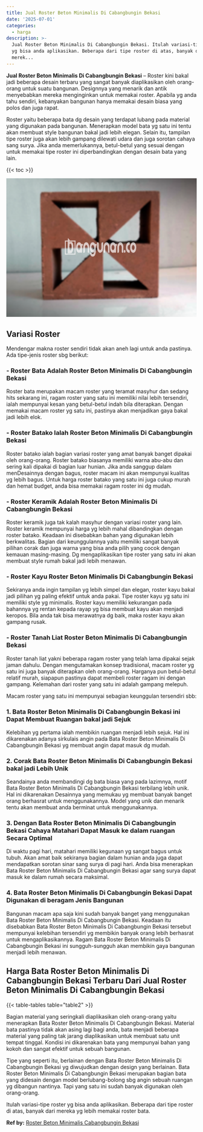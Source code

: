 ```yaml
---
title: Jual Roster Beton Minimalis Di Cabangbungin Bekasi
date: '2025-07-01'
categories:
  - harga
description: >-
  Jual Roster Beton Minimalis Di Cabangbungin Bekasi. Itulah variasi-tipe roster
  yg bisa anda aplikasikan. Beberapa dari tipe roster di atas, banyak dari
  merek...
---
```


**Jual Roster Beton Minimalis Di Cabangbungin Bekasi** – Roster kini bakal jadi beberapa desain terbaru yang sangat banyak diaplikasikan oleh orang-orang untuk suatu bangunan. Designnya yang menarik dan antik menyebabkan mereka menginginkan untuk memakai roster. Apabila yg anda tahu sendiri, kebanyakan bangunan hanya memakai desain biasa yang polos dan juga rapat.

Roster yaitu beberapa bata dg desain yang terdapat lubang pada material yang digunakan pada bangunan. Menerapkan model bata yg satu ini tentu akan membuat style bangunan bakal jadi lebih elegan. Selain itu, tampilan tipe roster juga akan lebih gampang dilewati udara dan juga sorotan cahaya sang surya. Jika anda memerlukannya, betul-betul yang sesuai dengan untuk memakai tipe roster ini diperbandingkan dengan desain bata yang lain.

{{< toc >}}

![Jual Roster Beton Minimalis Di Cabangbungin Bekasi](/images/bata-roster-minimalis-28.png)

## Variasi Roster

Mendengar makna roster sendiri tidak akan aneh lagi untuk anda pastinya. Ada tipe-jenis roster sbg berikut:

### \- Roster Bata Adalah Roster Beton Minimalis Di Cabangbungin Bekasi

Roster bata merupakan macam roster yang teramat masyhur dan sedang hits sekarang ini, ragam roster yang satu ini memiliki nilai lebih tersendiri, ialah mempunyai kesan yang betul-betul indah bila diterapkan. Dengan memakai macam roster yg satu ini, pastinya akan menjadikan gaya bakal jadi lebih elok.

### \- Roster Batako Ialah Roster Beton Minimalis Di Cabangbungin Bekasi

Roster batako ialah bagian variasi roster yang amat banyak banget dipakai oleh orang-orang. Roster batako biasanya memiliki warna abu-abu dan sering kali dipakai di bagian luar hunian. Jika anda sanggup dalam menDesainnya dengan bagus, roster macam ini akan mempunyai kualitas yg lebih bagus. Untuk harga roster batako yang satu ini juga cukup murah dan hemat budget, anda bisa memakai ragam roster ini dg mudah.

### \- Roster Keramik Adalah Roster Beton Minimalis Di Cabangbungin Bekasi

Roster keramik juga tak kalah masyhur dengan variasi roster yang lain. Roster keramik mempunyai harga yg lebih mahal dibandingkan dengan roster batako. Keadaan ini disebabkan bahan yang digunakan lebih berkwalitas. Bagian dari keunggulannya yaitu memiliki sangat banyak pilihan corak dan juga warna yang bisa anda pilih yang cocok dengan kemauan masing-masing. Dg mengaplikasikan tipe roster yang satu ini akan membuat style rumah bakal jadi lebih menawan.

### \- Roster Kayu Roster Beton Minimalis Di Cabangbungin Bekasi

Sekiranya anda ingin tampilan yg lebih simpel dan elegan, roster kayu bakal jadi pilihan yg paling efektif untuk anda pakai. Tipe roster kayu yg satu ini memiliki style yg minimalis. Roster kayu memiliki kekurangan pada bahannya yg rentan kepada rayap yg bisa membuat kayu akan menjadi keropos. Bila anda tak bisa merawatnya dg baik, maka roster kayu akan gampang rusak.

### \- Roster Tanah Liat Roster Beton Minimalis Di Cabangbungin Bekasi

Roster tanah liat yakni beberapa ragam roster yang telah lama dipakai sejak jaman dahulu. Dengan mengutamakan konsep tradisional, macam roster yg satu ini juga banyak diterapkan oleh orang-orang. Harganya pun betul-betul relatif murah, siapapun pastinya dapat membeli roster ragam ini dengan gampang. Kelemahan dari roster yang satu ini adalah gampang melepuh.

Macam roster yang satu ini mempunyai sebagian keunggulan tersendiri sbb:

### 1\. Bata Roster Beton Minimalis Di Cabangbungin Bekasi ini Dapat Membuat Ruangan bakal jadi Sejuk

Kelebihan yg pertama ialah membikin ruangan menjadi lebih sejuk. Hal ini dikarenakan adanya sirkulais angin pada Bata Roster Beton Minimalis Di Cabangbungin Bekasi yg membuat angin dapat masuk dg mudah.

### 2\. Corak Bata Roster Beton Minimalis Di Cabangbungin Bekasi bakal jadi Lebih Unik

Seandainya anda membandingi dg bata biasa yang pada lazimnya, motif Bata Roster Beton Minimalis Di Cabangbungin Bekasi terbilang lebih unik. Hal ini dikarenakan Desainnya yang memukau yg membuat banyak banget orang berhasrat untuk menggunakannya. Model yang unik dan menarik tentu akan membuat anda berminat untuk menggunakannya.

### 3\. Dengan Bata Roster Beton Minimalis Di Cabangbungin Bekasi Cahaya Matahari Dapat Masuk ke dalam ruangan Secara Optimal

Di waktu pagi hari, matahari memiliki kegunaan yg sangat bagus untuk tubuh. Akan amat baik sekiranya bagian dalam hunian anda juga dapat mendapatkan sorotan sinar sang surya di pagi hari. Anda bisa menerapkan Bata Roster Beton Minimalis Di Cabangbungin Bekasi agar sang surya dapat masuk ke dalam rumah secara maksimal.

### 4\. Bata Roster Beton Minimalis Di Cabangbungin Bekasi Dapat Digunakan di beragam Jenis Bangunan

Bangunan macam apa saja kini sudah banyak banget yang menggunakan Bata Roster Beton Minimalis Di Cabangbungin Bekasi. Keadaan itu disebabkan Bata Roster Beton Minimalis Di Cabangbungin Bekasi tersebut mempunyai kelebihan tersendiri yg membikin banyak orang lebih berhasrat untuk mengaplikasikannya. Ragam Bata Roster Beton Minimalis Di Cabangbungin Bekasi ini sungguh-sungguh akan membikin gaya bangunan menjadi lebih menawan.

## Harga Bata Roster Beton Minimalis Di Cabangbungin Bekasi Terbaru Dari Jual Roster Beton Minimalis Di Cabangbungin Bekasi

{{< table-tables table="table2" >}}

Bagian material yang seringkali diaplikasikan oleh orang-orang yaitu menerapkan Bata Roster Beton Minimalis Di Cabangbungin Bekasi. Material bata pastinya tidak akan asing lagi bagi anda, bata menjadi beberapa material yang paling tak jarang diaplikasikan untuk membuat satu unit tempat tinggal. Kondisi ini dikarenakan bata yang mempunyai bahan yang kokoh dan sangat efektif untuk sebuah bangunan.

Tipe yang seperti itu, berlainan dengan Bata Roster Beton Minimalis Di Cabangbungin Bekasi yg diwujudkan dengan design yang berlainan. Bata Roster Beton Minimalis Di Cabangbungin Bekasi merupakan bagian bata yang didesain dengan model berlubang-bolong sbg angin sebuah ruangan yg dibangun nantinya. Tapi yang satu ini sudah banyak digunakan oleh orang-orang.

Itulah variasi-tipe roster yg bisa anda aplikasikan. Beberapa dari tipe roster di atas, banyak dari mereka yg lebih memakai roster bata.

**Ref by:** [Roster Beton Minimalis Cabangbungin Bekasi](https://id.wikipedia.org/wiki/Roster)
